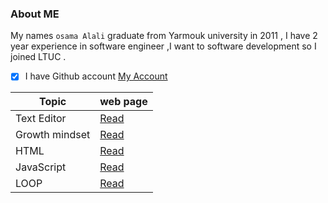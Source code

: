 ###  About ME
My names `osama Alali` graduate from Yarmouk university   in 2011 , I have 2 year experience in software engineer ,I want to software development so I joined  LTUC .

- [x]  I have Github account [My Account](https://github.com/OsamaAlali)

| Topic         | web page             |
| -----         | --------             |
| Text Editor   |[Read](Editor.md)     |
| Growth mindset|[Read](mindset.md)    |
|    HTML       |[Read](HTML.md)      |
|   JavaScript  |[Read](JavaScript.md) |
|    LOOP       |[Read](Loop.md)                   | 
